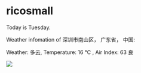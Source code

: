 # ricosmall

Today is Tuesday.

Weather infomation of 深圳市南山区， 广东省， 中国: 

Weather: 多云, Temperature: 16 ℃ , Air Index: 63 良

<img src="https://github-readme-stats.vercel.app/api?username=ricosmall&show_icons=true" />
